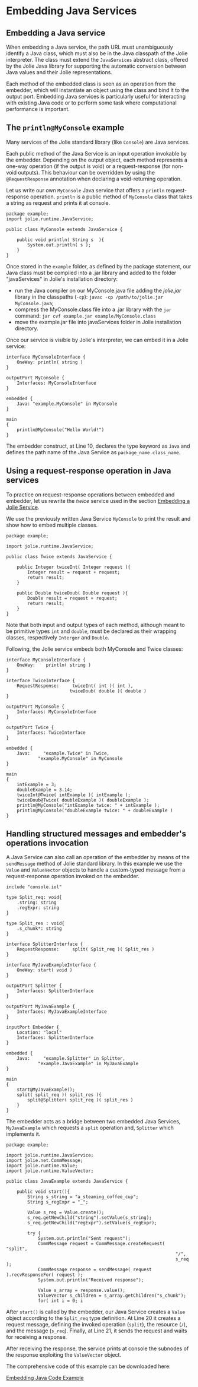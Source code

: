 # Embedding Java Services

## Embedding a Java service

When embedding a Java service, the path URL must unambiguously identify a Java class, which must also be in the Java classpath of the Jolie interpreter. The class must extend the `JavaServices` abstract class, offered by the Jolie Java library for supporting the automatic conversion between Java values and their Jolie representations.

Each method of the embedded class is seen as an operation from the embedder, which will instantiate an object using the class and bind it to the output port. Embedding Java services is particularly useful for interacting with existing Java code or to perform some task where computational performance is important.

## The `println@MyConsole` example

Many services of the Jolie standard library \(like `Console`\) are Java services.

Each public method of the Java Service is an input operation invokable by the embedder. Depending on the output object, each method represents a one-way operation \(if the output is void\) or a request-response \(for non-void outputs\). This behaviour can be overridden by using the `@RequestResponse` annotation when declaring a void-returning operation.

Let us write our own `MyConsole` Java service that offers a `println` request-response operation. `println` is a public method of `MyConsole` class that takes a string as request and prints it at console.

```text
package example;
import jolie.runtime.JavaService;

public class MyConsole extends JavaService {

    public void println( String s  ){
        System.out.println( s );
    }
}
```

Once stored in the `example` folder, as defined by the package statement, our Java class must be compiled into a .jar library and added to the folder "javaServices" in Jolie's installation directory:

* run the Java compiler on our MyConsole.java file adding the _jolie.jar_ library in the classpaths \(`-cp`\): `javac -cp /path/to/jolie.jar MyConsole.java`;
* compress the MyConsole.class file into a .jar library with the `jar` command: `jar cvf example.jar example/MyConsole.class`
* move the example.jar file into javaServices folder in Jolie installation directory.

Once our service is visible by Jolie's interpreter, we can embed it in a Jolie service:

```text
interface MyConsoleInterface {
    OneWay: println( string )
}

outputPort MyConsole {
    Interfaces: MyConsoleInterface
}

embedded {
    Java: "example.MyConsole" in MyConsole
}

main
{
    println@MyConsole("Hello World!")
}
```

The embedder construct, at Line 10, declares the type keyword as `Java` and defines the path name of the Java Service as `package_name.class_name`.

## Using a request-response operation in Java services

To practice on request-response operations between embedded and embedder, let us rewrite the _twice_ service used in the section [Embedding a Jolie Service](/docs/architectural_composition/embedding_jolie).

We use the previously written Java Service `MyConsole` to print the result and show how to embed multiple classes.

```text
package example;

import jolie.runtime.JavaService;

public class Twice extends JavaService {

    public Integer twiceInt( Integer request ){
        Integer result = request + request;
        return result;
    }

    public Double twiceDoub( Double request ){
        Double result = request + request;
        return result;
    }
}
```

Note that both input and output types of each method, although meant to be primitive types `int` and `double`, must be declared as their wrapping classes, respectively `Interger` and `Double`.

Following, the Jolie service embeds both MyConsole and Twice classes:

```text
interface MyConsoleInterface {
    OneWay:    println( string )
}

interface TwiceInterface {
    RequestResponse:     twiceInt( int )( int ),
                        twiceDoub( double )( double )
}

outputPort MyConsole {
    Interfaces: MyConsoleInterface
}

outputPort Twice {
    Interfaces: TwiceInterface
}

embedded {
    Java:     "example.Twice" in Twice,
            "example.MyConsole" in MyConsole
}

main
{
    intExample = 3;
    doubleExample = 3.14;
    twiceInt@Twice( intExample )( intExample );
    twiceDoub@Twice( doubleExample )( doubleExample );
    println@MyConsole("intExample twice: " + intExample );
    println@MyConsole("doubleExample twice: " + doubleExample )
}
```

## Handling structured messages and embedder's operations invocation

A Java Service can also call an operation of the embedder by means of the `sendMessage` method of Jolie standard library. In this example we use the `Value` and `ValueVector` objects to handle a custom-typed message from a request-response operation invoked on the embedder.

```text
include "console.iol"

type Split_req: void{
    .string: string
    .regExpr: string
}

type Split_res : void{
    .s_chunk*: string
}

interface SplitterInterface {
    RequestResponse:     split( Split_req )( Split_res )
}

interface MyJavaExampleInterface {
    OneWay: start( void )
}

outputPort Splitter {
    Interfaces: SplitterInterface
}

outputPort MyJavaExample {
    Interfaces: MyJavaExampleInterface
}

inputPort Embedder {
    Location: "local"
    Interfaces: SplitterInterface
}

embedded {
    Java:     "example.Splitter" in Splitter,
            "example.JavaExample" in MyJavaExample
}

main
{    
    start@MyJavaExample();
    split( split_req )( split_res ){
        split@Splitter( split_req )( split_res )
    }
}
```

The embedder acts as a bridge between two embedded Java Services, `MyJavaExample` which requests a `split` operation and, `Splitter` which implements it.

```text
package example;

import jolie.runtime.JavaService;
import jolie.net.CommMessage;
import jolie.runtime.Value;
import jolie.runtime.ValueVector;

public class JavaExample extends JavaService {

    public void start(){
        String s_string = "a_steaming_coffee_cup";
        String s_regExpr = "_";

        Value s_req = Value.create();
        s_req.getNewChild("string").setValue(s_string);
        s_req.getNewChild("regExpr").setValue(s_regExpr);

        try {
            System.out.println("Sent request");
            CommMessage request = CommMessage.createRequest(     "split", 
                                                                "/", 
                                                                s_req );
            CommMessage response = sendMessage( request ).recvResponseFor( request );
            System.out.println("Received response");

            Value s_array = response.value();
            ValueVector s_children = s_array.getChildren("s_chunk");
            for( int i = 0; i 
```

After `start()` is called by the embedder, our Java Service creates a `Value` object according to the `Split_req` type definition. At Line 20 it creates a request message, defining the invoked operation \(`split`\), the resource \(`/`\), and the message \(`s_req`\). Finally, at Line 21, it sends the request and waits for receiving a response.

After receiving the response, the service prints at console the subnodes of the response exploiting the `ValueVector` object.

The comprehensive code of this example can be downloaded here:

[Embedding Java Code Example](/docs/architectural_composition/code/embedding_java_code.zip)

